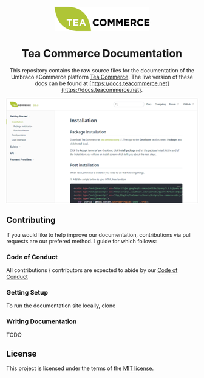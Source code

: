 <div align="center">

<a href="https://www.teacommerce.net" target="_blank"><img src="docs/.vuepress/public/logo.png" alt="Tea Commerce" width="250"/></a>

# Tea Commerce Documentation

This repository contains the raw source files for the documentation of the Umbraco eCommerce platform [Tea Commerce](https://www.teacommerce.net). The live version of these docs can be found at [https://docs.teacommerce.net](https://docs.teacommerce.net).

</div>

<img src="screenshot.png" alt="Screenshot" />

## Contributing

If you would like to help improve our documentation, contributions via pull requests are our prefered method. I guide for which follows:

### Code of Conduct

All contributions / contributors are expected to abide by our [Code of Conduct](https://www.contributor-covenant.org/version/1/1/0/code-of-conduct.html)

### Getting Setup

To run the documentation site locally, clone 

### Writing Documentation

TODO

## License

This project is licensed under the terms of the [MIT license](LICENSE).